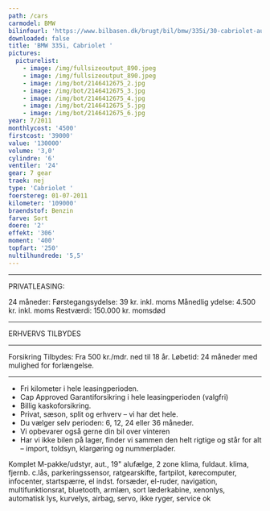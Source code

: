 ```yaml
---
path: /cars
carmodel: BMW
bilinfourl: 'https://www.bilbasen.dk/brugt/bil/bmw/335i/30-cabriolet-aut-2d/4000593'
downloaded: false
title: 'BMW 335i, Cabriolet '
pictures:
  picturelist:
    - image: /img/fullsizeoutput_890.jpeg
    - image: /img/fullsizeoutput_890.jpeg
    - image: /img/bot/2146412675_2.jpg
    - image: /img/bot/2146412675_3.jpg
    - image: /img/bot/2146412675_4.jpg
    - image: /img/bot/2146412675_5.jpg
    - image: /img/bot/2146412675_6.jpg
year: 7/2011
monthlycost: '4500'
firstcost: '39000'
value: '130000'
volume: '3,0'
cylindre: '6'
ventiler: '24'
gear: 7 gear
traek: nej
type: 'Cabriolet '
foerstereg: 01-07-2011
kilometer: '109000'
braendstof: Benzin
farve: Sort
doere: '2'
effekt: '306'
moment: '400'
topfart: '250'
nultilhundrede: '5,5'
---
```

- - -

PRIVATLEASING:

24 måneder:
Førstegangsydelse: 39 kr. inkl. moms
Månedlig ydelse: 4.500 kr. inkl. moms
Restværdi: 150.000 kr. momsdød

- - -

ERHVERVS TILBYDES

- - -

Forsikring Tilbydes:
Fra 500 kr./mdr. ned til 18 år.
Løbetid: 24 måneder med mulighed for forlængelse.

- - -

* Fri kilometer i hele leasingperioden.
* Cap Approved Garantiforsikring i hele leasingperioden (valgfri)
* Billig kaskoforsikring.
* Privat, sæson, split og erhverv – vi har det hele.
* Du vælger selv perioden: 6, 12, 24 eller 36 måneder.
* Vi opbevarer også gerne din bil over vinteren
* Har vi ikke bilen på lager, finder vi sammen den helt rigtige og står for alt – import, toldsyn, klargøring og nummerplader.

Komplet M-pakke/udstyr, aut., 19" alufælge, 2 zone klima, fuldaut. klima, fjernb. c.lås, parkeringssensor, ratgearskifte, fartpilot, kørecomputer, infocenter, startspærre, el indst. forsæder, el-ruder, navigation, multifunktionsrat, bluetooth, armlæn, sort læderkabine, xenonlys, automatisk lys, kurvelys, airbag, servo, ikke ryger, service ok
